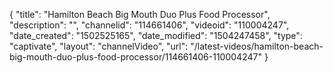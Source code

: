 {
    "title": "Hamilton Beach Big Mouth Duo Plus Food Processor",
    "description": "",
    "channelid": "114661406",
    "videoid": "110004247",
    "date_created": "1502525165",
    "date_modified": "1504247458",
    "type": "captivate",
    "layout": "channelVideo",
    "url": "\/latest-videos\/hamilton-beach-big-mouth-duo-plus-food-processor\/114661406-110004247"
}